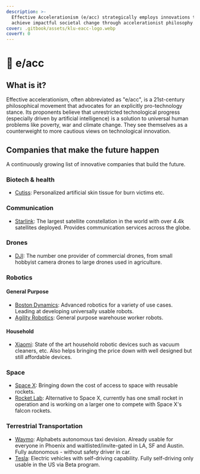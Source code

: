 ```yaml
---
description: >-
  Effective Accelerationism (e/acc) strategically employs innovations to rapidly
  achieve impactful societal change through accelerationist philosophy.
cover: .gitbook/assets/klu-eacc-logo.webp
coverY: 0
---
```


# 🦾 e/acc

## What is it?

Effective accelerationism, often abbreviated as "e/acc", is a 21st-century philosophical movement that advocates for an explicitly pro-technology stance. Its proponents believe that unrestricted technological progress (especially driven by artificial intelligence) is a solution to universal human problems like poverty, war and climate change. They see themselves as a counterweight to more cautious views on technological innovation.



## Companies that make the future happen

A continuously growing list of innovative companies that build the future.

### Biotech & health

* [Cutiss](https://cutiss.swiss/): Personalized artificial skin tissue for burn victims etc.

### Communication

* [Starlink](https://www.starlink.com/): The largest satellite constellation in the world with over 4.4k satellites deployed. Provides communication services across the globe.

### Drones

* [DJI](https://www.dji.com/): The number one provider of commercial drones, from small hobbyist camera drones to large drones used in agriculture.

### Robotics

#### General Purpose

* [Boston Dynamics](https://bostondynamics.com/): Advanced robotics for a variety of use cases. Leading at developing universally usable robots.
* [Agility Robotics](https://agilityrobotics.com/): General purpose warehouse worker robots.

#### Household

* [Xiaomi](https://www.mi.com/global/): State of the art household robotic devices such as vacuum cleaners, etc. Also helps bringing the price down with well designed but still affordable devices.

### Space

* [Space X](https://www.spacex.com/): Bringing down the cost of access to space with reusable rockets.
* [Rocket Lab](https://www.rocketlabusa.com/): Alternative to Space X, currently has one small rocket in operation and is working on a larger one to compete with Space X's falcon rockets.

### Terrestrial Transportation

* [Waymo](https://waymo.com/): Alphabets autonomous taxi devision. Already usable for everyone in Phoenix and waitlisted/invite-gated in LA, SF and Austin. Fully autonomous - without safety driver in car.
* [Tesla](https://www.tesla.com/): Electric vehicles with self-driving capability. Fully self-driving only usable in the US via Beta program.
